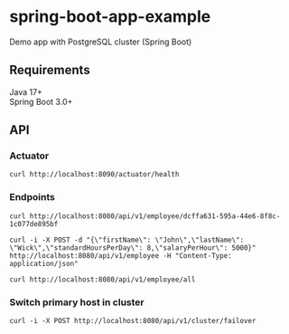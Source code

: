 # spring-boot-app-example
Demo app with PostgreSQL cluster (Spring Boot)

## Requirements
Java 17+  
Spring Boot 3.0+

## API
### Actuator
```shell
curl http://localhost:8090/actuator/health
```

### Endpoints
```shell
curl http://localhost:8080/api/v1/employee/dcffa631-595a-44e6-8f8c-1c077de895bf
```

```shell
curl -i -X POST -d "{\"firstName\": \"John\",\"lastName\": \"Wick\",\"standardHoursPerDay\": 8,\"salaryPerHour\": 5000}" http://localhost:8080/api/v1/employee -H "Content-Type: application/json"
```

```shell
curl http://localhost:8080/api/v1/employee/all
```

### Switch primary host in cluster
```shell
curl -i -X POST http://localhost:8080/api/v1/cluster/failover
```
